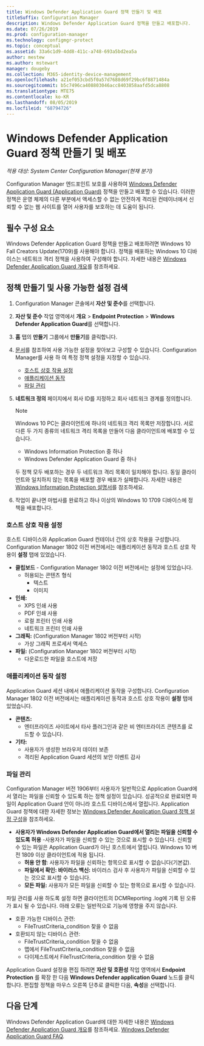 ```yaml
---
title: Windows Defender Application Guard 정책 만들기 및 배포
titleSuffix: Configuration Manager
description: Windows Defender Application Guard 정책을 만들고 배포합니다.
ms.date: 07/26/2019
ms.prod: configuration-manager
ms.technology: configmgr-protect
ms.topic: conceptual
ms.assetid: 33a6c1d9-4dd8-411c-a748-693a5bd2ea5a
author: mestew
ms.author: mstewart
manager: dougeby
ms.collection: M365-identity-device-management
ms.openlocfilehash: a21ef053cbd5f0a57d7688d69f29bc6f8871484a
ms.sourcegitcommit: b5c7496ca408803046acc8403858aafd5dca8808
ms.translationtype: MTE75
ms.contentlocale: ko-KR
ms.lasthandoff: 08/05/2019
ms.locfileid: "68794726"
---
```

# <a name="create-and-deploy-windows-defender-application-guard-policy"></a>Windows Defender Application Guard 정책 만들기 및 배포

*적용 대상: System Center Configuration Manager(현재 분기)*
<!-- 1351960 -->  
Configuration Manager 엔드포인트 보호를 사용하여 [Windows Defender Application Guard (Application Guard)](https://docs.microsoft.com/windows/threat-protection/windows-defender-application-guard/wd-app-guard-overview) 정책을 만들고 배포할 수 있습니다. 이러한 정책은 운영 체제의 다른 부분에서 액세스할 수 없는 안전하게 격리된 컨테이너에서 신뢰할 수 없는 웹 사이트를 열어 사용자를 보호하는 데 도움이 됩니다.

## <a name="prerequisites"></a>필수 구성 요소

Windows Defender Application Guard 정책을 만들고 배포하려면 Windows 10 Fall Creators Update(1709)를 사용해야 합니다. 정책을 배포하는 Windows 10 디바이스는 네트워크 격리 정책을 사용하여 구성해야 합니다. 자세한 내용은 [Windows Defender Application Guard 개요](https://docs.microsoft.com/windows/threat-protection/windows-defender-application-guard/wd-app-guard-overview)를 참조하세요.

## <a name="create-a-policy-and-to-browse-the-available-settings"></a>정책 만들기 및 사용 가능한 설정 검색

1. Configuration Manager 콘솔에서 **자산 및 준수**를 선택합니다.
2. **자산 및 준수** 작업 영역에서 **개요** > **Endpoint Protection** > **Windows Defender Application Guard**를 선택합니다.
3. **홈** 탭의 **만들기** 그룹에서  **만들기**를 클릭합니다.
4. [문서](https://docs.microsoft.com/windows/security/threat-protection/windows-defender-application-guard/configure-wd-app-guard)를 참조하여 사용 가능한 설정을 찾아보고 구성할 수 있습니다. Configuration Manager를 사용 하 여 특정 정책 설정을 지정할 수 있습니다.
   - [호스트 상호 작용 설정](#bkmk_HIS)
   - [애플리케이션 동작](#bkmk_ABS)
   - [파일 관리](#bkmk_FM)
5. **네트워크 정의** 페이지에서 회사 ID를 지정하고 회사 네트워크 경계를 정의합니다.

    > [!NOTE]
    > Windows 10 PC는 클라이언트에 하나의 네트워크 격리 목록만 저장합니다. 서로 다른 두 가지 종류의 네트워크 격리 목록을 만들어 다음 클라이언트에 배포할 수 있습니다.
    >
    >  - Windows Information Protection 중 하나
    >  - Windows Defender Application Guard 중 하나
    >
    > 두 정책 모두 배포하는 경우 두 네트워크 격리 목록이 일치해야 합니다. 동일 클라이언트와 일치하지 않는 목록을 배포할 경우 배포가 실패합니다. 자세한 내용은 [Windows Information Protection 설명서](https://docs.microsoft.com/windows/threat-protection/windows-information-protection/create-wip-policy-using-sccm)를 참조하세요.

6. 작업이 끝나면 마법사를 완료하고 하나 이상의 Windows 10 1709 디바이스에 정책을 배포합니다.

### <a name="bkmk_HIS"></a> 호스트 상호 작용 설정

호스트 디바이스와 Application Guard 컨테이너 간의 상호 작용을 구성합니다. Configuration Manager 1802 이전 버전에서는 애플리케이션 동작과 호스트 상호 작용이 **설정** 탭에 있었습니다.

- **클립보드** - Configuration Manager 1802 이전 버전에서는 설정에 있었습니다.
  - 허용되는 콘텐츠 형식
    - 텍스트
    - 이미지
- **인쇄:**
  - XPS 인쇄 사용
  - PDF 인쇄 사용
  - 로컬 프린터 인쇄 사용
  - 네트워크 프린터 인쇄 사용
- **그래픽:** (Configuration Manager 1802 버전부터 시작)
  - 가상 그래픽 프로세서 액세스
- **파일:** (Configuration Manager 1802 버전부터 시작)
  - 다운로드한 파일을 호스트에 저장

### <a name="bkmk_ABS"></a> 애플리케이션 동작 설정

Application Guard 세션 내에서 애플리케이션 동작을 구성합니다. Configuration Manager 1802 이전 버전에서는 애플리케이션 동작과 호스트 상호 작용이 **설정** 탭에 있었습니다.

- **콘텐츠:**
  - 엔터프라이즈 사이트에서 타사 플러그인과 같은 비 엔터프라이즈 콘텐츠를 로드할 수 있습니다.
- **기타:**
  - 사용자가 생성한 브라우저 데이터 보존
  - 격리된 Application Guard 세션의 보안 이벤트 감사

### <a name="bkmk_FM"></a> 파일 관리
<!--3555858-->
Configuration Manager 버전 1906부터 사용자가 일반적으로 Application Guard에서 열리는 파일을 신뢰할 수 있도록 하는 정책 설정이 있습니다. 성공적으로 완료되면 파일이 Application Guard 안이 아니라 호스트 디바이스에서 열립니다. Application Guard 정책에 대한 자세한 정보는 [Windows Defender Application Guard 정책 설정 구성](https://docs.microsoft.com/windows/security/threat-protection/windows-defender-application-guard/configure-wd-app-guard)을 참조하세요.

- **사용자가 Windows Defender Application Guard에서 열리는 파일을 신뢰할 수 있도록 허용** -사용자가 파일을 신뢰할 수 있는 것으로 표시할 수 있습니다. 신뢰할 수 있는 파일은 Application Guard가 아닌 호스트에서 열립니다. Windows 10 버전 1809 이상 클라이언트에 적용 됩니다.
  - **허용 안 함**: 사용자가 파일을 신뢰하는 항목으로 표시할 수 없습니다(기본값).
  - **파일에서 확인: 바이러스 백신:** 바이러스 검사 후 사용자가 파일을 신뢰할 수 있는 것으로 표시할 수 있습니다.
  - **모든 파일:** 사용자가 모든 파일을 신뢰할 수 있는 항목으로 표시할 수 있습니다.

파일 관리를 사용 하도록 설정 하면 클라이언트의 DCMReporting .log에 기록 된 오류가 표시 될 수 있습니다. 아래 오류는 일반적으로 기능에 영향을 주지 않습니다. <!--4619457-->

- 호환 가능한 디바이스 관련:
  - FileTrustCriteria_condition 찾을 수 없음
- 호환되지 않는 디바이스 관련:
  - FileTrustCriteria_condition 찾을 수 없음
  - 맵에서 FileTrustCriteria_condition 찾을 수 없음
  - 다이제스트에서 FileTrustCriteria_condition 찾을 수 없음

Application Guard 설정을 편집 하려면 **자산 및 호환성** 작업 영역에서 **Endpoint Protection** 를 확장 한 다음 **Windows Defender application Guard** 노드를 클릭 합니다. 편집할 정책을 마우스 오른쪽 단추로 클릭한 다음, **속성**을 선택합니다.

## <a name="next-steps"></a>다음 단계

Windows Defender Application Guard에 대한 자세한 내용은 [Windows Defender Application Guard 개요](https://docs.microsoft.com/windows/security/threat-protection/windows-defender-application-guard/wd-app-guard-overview)를 참조하세요.
[Windows Defender Application Guard FAQ](https://docs.microsoft.com/windows/security/threat-protection/windows-defender-application-guard/faq-wd-app-guard).
